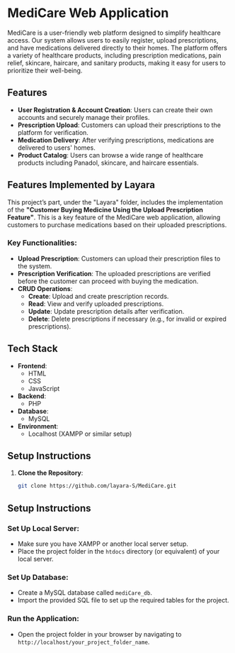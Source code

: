 # MediCare Web Application

MediCare is a user-friendly web platform designed to simplify healthcare access. Our system allows users to easily register, upload prescriptions, and have medications delivered directly to their homes. The platform offers a variety of healthcare products, including prescription medications, pain relief, skincare, haircare, and sanitary products, making it easy for users to prioritize their well-being.

## Features
- **User Registration & Account Creation**: Users can create their own accounts and securely manage their profiles.
- **Prescription Upload**: Customers can upload their prescriptions to the platform for verification.
- **Medication Delivery**: After verifying prescriptions, medications are delivered to users' homes.
- **Product Catalog**: Users can browse a wide range of healthcare products including Panadol, skincare, and haircare essentials.

## Features Implemented by Layara
This project’s part, under the "Layara" folder, includes the implementation of the **"Customer Buying Medicine Using the Upload Prescription Feature"**. This is a key feature of the MediCare web application, allowing customers to purchase medications based on their uploaded prescriptions.

### Key Functionalities:
- **Upload Prescription**: Customers can upload their prescription files to the system.
- **Prescription Verification**: The uploaded prescriptions are verified before the customer can proceed with buying the medication.
- **CRUD Operations**: 
    - **Create**: Upload and create prescription records.
    - **Read**: View and verify uploaded prescriptions.
    - **Update**: Update prescription details after verification.
    - **Delete**: Delete prescriptions if necessary (e.g., for invalid or expired prescriptions).

## Tech Stack
- **Frontend**: 
    - HTML
    - CSS
    - JavaScript
- **Backend**: 
    - PHP
- **Database**: 
    - MySQL
- **Environment**: 
    - Localhost (XAMPP or similar setup)

## Setup Instructions
1. **Clone the Repository**:
   ```bash
   git clone https://github.com/layara-S/MediCare.git

## Setup Instructions

### Set Up Local Server:
- Make sure you have XAMPP or another local server setup.
- Place the project folder in the `htdocs` directory (or equivalent) of your local server.

### Set Up Database:
- Create a MySQL database called `mediCare_db`.
- Import the provided SQL file to set up the required tables for the project.

### Run the Application:
- Open the project folder in your browser by navigating to `http://localhost/your_project_folder_name`.
